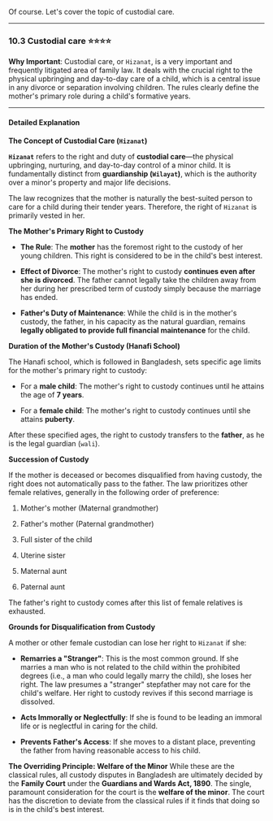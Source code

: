 Of course. Let's cover the topic of custodial care.

---

### 10.3 Custodial care ⭐⭐⭐⭐

**Why Important**: Custodial care, or `Hizanat`, is a very important and frequently litigated area of family law. It deals with the crucial right to the physical upbringing and day-to-day care of a child, which is a central issue in any divorce or separation involving children. The rules clearly define the mother's primary role during a child's formative years.

---

#### Detailed Explanation

**The Concept of Custodial Care (`Hizanat`)**

**`Hizanat`** refers to the right and duty of **custodial care**—the physical upbringing, nurturing, and day-to-day control of a minor child. It is fundamentally distinct from **guardianship (`Wilayat`)**, which is the authority over a minor's property and major life decisions.

The law recognizes that the mother is naturally the best-suited person to care for a child during their tender years. Therefore, the right of `Hizanat` is primarily vested in her.

**The Mother's Primary Right to Custody**

- **The Rule**: The **mother** has the foremost right to the custody of her young children. This right is considered to be in the child's best interest.
    
- **Effect of Divorce**: The mother's right to custody **continues even after she is divorced**. The father cannot legally take the children away from her during her prescribed term of custody simply because the marriage has ended.
    
- **Father's Duty of Maintenance**: While the child is in the mother's custody, the father, in his capacity as the natural guardian, remains **legally obligated to provide full financial maintenance** for the child.
    

**Duration of the Mother's Custody (Hanafi School)**

The Hanafi school, which is followed in Bangladesh, sets specific age limits for the mother's primary right to custody:

- For a **male child**: The mother's right to custody continues until he attains the age of **7 years**.
    
- For a **female child**: The mother's right to custody continues until she attains **puberty**.
    

After these specified ages, the right to custody transfers to the **father**, as he is the legal guardian (`wali`).

**Succession of Custody**

If the mother is deceased or becomes disqualified from having custody, the right does not automatically pass to the father. The law prioritizes other female relatives, generally in the following order of preference:

1. Mother's mother (Maternal grandmother)
    
2. Father's mother (Paternal grandmother)
    
3. Full sister of the child
    
4. Uterine sister
    
5. Maternal aunt
    
6. Paternal aunt
    

The father's right to custody comes after this list of female relatives is exhausted.

**Grounds for Disqualification from Custody**

A mother or other female custodian can lose her right to `Hizanat` if she:

- **Remarries a "Stranger"**: This is the most common ground. If she marries a man who is not related to the child within the prohibited degrees (i.e., a man who could legally marry the child), she loses her right. The law presumes a "stranger" stepfather may not care for the child's welfare. Her right to custody revives if this second marriage is dissolved.
    
- **Acts Immorally or Neglectfully**: If she is found to be leading an immoral life or is neglectful in caring for the child.
    
- **Prevents Father's Access**: If she moves to a distant place, preventing the father from having reasonable access to his child.
    

**The Overriding Principle: Welfare of the Minor** While these are the classical rules, all custody disputes in Bangladesh are ultimately decided by the **Family Court** under the **Guardians and Wards Act, 1890**. The single, paramount consideration for the court is the **welfare of the minor**. The court has the discretion to deviate from the classical rules if it finds that doing so is in the child's best interest.